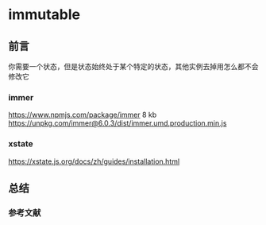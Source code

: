 # immutable

## 前言

你需要一个状态，但是状态始终处于某个特定的状态，其他实例去掉用怎么都不会修改它

### immer

<https://www.npmjs.com/package/immer> 8 kb
<https://unpkg.com/immer@6.0.3/dist/immer.umd.production.min.js>

### xstate
<https://xstate.js.org/docs/zh/guides/installation.html>

## 总结

### 参考文献
